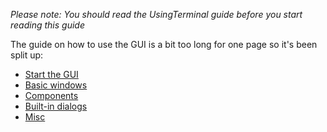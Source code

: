 _Please note: You should read the UsingTerminal guide before you start reading this guide_

The guide on how to use the GUI is a bit too long for one page so it's been split up:
  * [Start the GUI](GUIGuideStartTheGUI.md)
  * [Basic windows](GUIGuideWindows.md)
  * [Components](GUIGuideComponents.md)
  * [Built-in dialogs](GUIGuideDialogs.md)
  * [Misc](GUIGuideMisc.md)